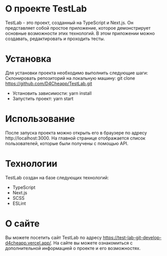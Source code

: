 # О проекте TestLab
TestLab - это проект, созданный на TypeScript и Next.js. 
Он представляет собой простое приложение, которое демонстрирует основные возможности этих технологий. 
В этом приложении можно создавать, редактировать и проходить тесты.

# Установка
Для установки проекта необходимо выполнить следующие шаги:
Склонировать репозиторий на локальную машину:
git clone https://github.com/D4Cheapp/TestLab.git
- Установить зависимости: yarn install
- Запустить проект: yarn start

# Использование
После запуска проекта можно открыть его в браузере по адресу http://localhost:3000. На главной странице отображается список пользователей, которые были получены с помощью API.

# Технологии
TestLab создан на базе следующих технологий:
- TypeScript
- Next.js
- SCSS
- ESLint

# О сайте
Вы можете посетить сайт TestLab по адресу https://test-lab-git-develop-d4cheapp.vercel.app/. На сайте вы можете ознакомиться с дополнительной информацией о проекте и его возможностях.